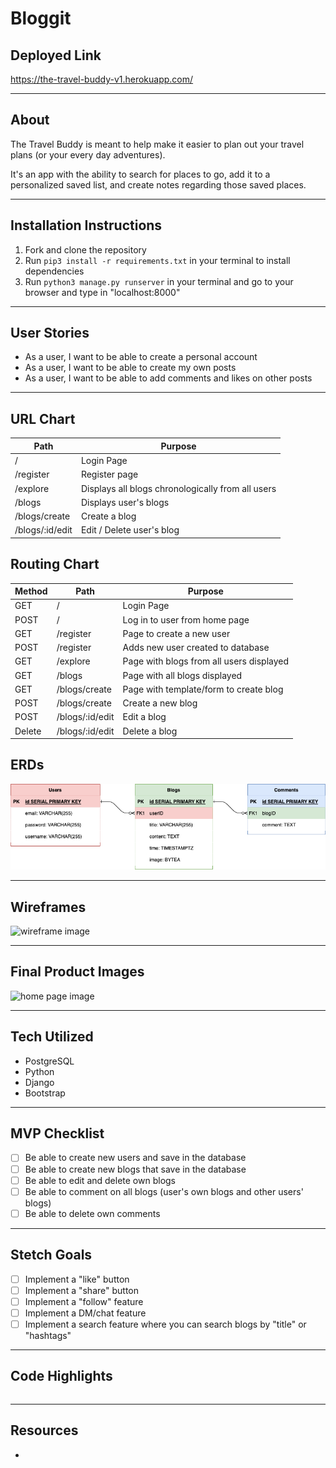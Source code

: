 # Bloggit

## Deployed Link
https://the-travel-buddy-v1.herokuapp.com/
___
## About
The Travel Buddy is meant to help make it easier to plan out your travel plans (or your every day adventures).

It's an app with the ability to search for places to go, add it to a personalized saved list, and create notes regarding those saved places.

___
## Installation Instructions
1. Fork and clone the repository
2. Run `pip3 install -r requirements.txt` in your terminal to install dependencies
3. Run `python3 manage.py runserver` in your terminal and go to your browser and type in "localhost:8000"
<!-- 3. Run `createdb the-travel-buddy` in your terminal to create a database
4. Run `sequelize db:migrate` in your terminal to create the tables in the database -->


___
## User Stories
- As a user, I want to be able to create a personal account
- As a user, I want to be able to create my own posts
- As a user, I want to be able to add comments and likes on other posts
___

## URL Chart
| Path | Purpose |
| ------ | ---- |
| / | Login Page
| /register | Register page 
| /explore | Displays all blogs chronologically from all users
| /blogs | Displays user's blogs
| /blogs/create | Create a blog
| /blogs/:id/edit | Edit / Delete user's blog 


## Routing Chart
| Method | Path | Purpose |
| ------ | ---- | ------- |
| GET | / | Login Page
| POST | / | Log in to user from home page
| GET | /register | Page to create a new user
| POST | /register | Adds new user created to database
| GET | /explore | Page with blogs from all users displayed
| GET | /blogs | Page with all blogs displayed
| GET | /blogs/create | Page with template/form to create blog
| POST | /blogs/create | Create a new blog
| POST | /blogs/:id/edit | Edit a blog
| Delete | /blogs/:id/edit | Delete a blog


## ERDs
![ERD image](blog.drawio.png)
___

## Wireframes
![wireframe image](/)
___
## Final Product Images
![home page image](/)
___
## Tech Utilized
- PostgreSQL
- Python
- Django
- Bootstrap
___

## MVP Checklist
- [ ] Be able to create new users and save in the database
- [ ] Be able to create new blogs that save in the database
- [ ] Be able to edit and delete own blogs
- [ ] Be able to comment on all blogs (user's own blogs and other users' blogs)
- [ ] Be able to delete own comments
___

## Stetch Goals
- [ ] Implement a "like" button
- [ ] Implement a "share" button
- [ ] Implement a "follow" feature
- [ ] Implement a DM/chat feature
- [ ] Implement a search feature where you can search blogs by "title" or "hashtags"
___

## Code Highlights
```javascript
```
___

## Resources
- 